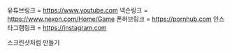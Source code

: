 유튜브링크 = https://www.youtube.com
넥슨링크 = https://www.nexon.com/Home/Game
폰허브링크 = https://pornhub.com
인스타그램링크 = https://instagram.com

스크린샷처럼 만들기